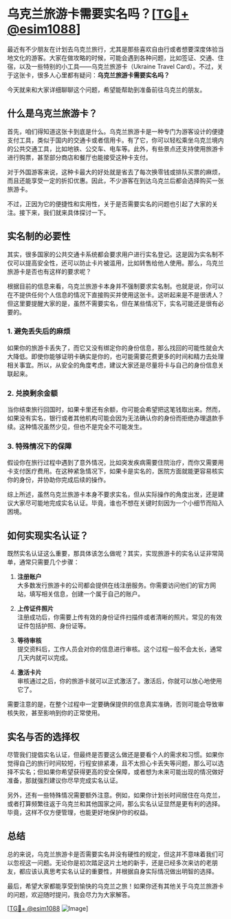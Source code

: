 # 乌克兰旅游卡需要实名吗？[[TG💪+ @esim1088](https://t.me/s/esim1088)]

最近有不少朋友在计划去乌克兰旅行，尤其是那些喜欢自由行或者想要深度体验当地文化的游客。大家在做攻略的时候，可能会遇到各种问题，比如签证、交通、住宿，以及一些特别的小工具——乌克兰旅游卡（Ukraine Travel Card）。不过，关于这张卡，很多人心里都有疑问：**乌克兰旅游卡需要实名吗？**

今天就来和大家详细聊聊这个问题，希望能帮助到准备前往乌克兰的朋友。

## 什么是乌克兰旅游卡？

首先，咱们得知道这张卡到底是什么。乌克兰旅游卡是一种专门为游客设计的便捷支付工具，类似于国内的交通卡或者信用卡。有了它，你可以轻松乘坐乌克兰境内的公共交通工具，比如地铁、公交车、电车等。此外，有些景点还支持使用旅游卡进行购票，甚至部分商店和餐厅也能接受这种卡支付。

对于外国游客来说，这种卡最大的好处就是省去了每次换零钱或排队买票的麻烦，而且还能享受一定的折扣优惠。因此，不少游客在到达乌克兰后都会选择购买一张旅游卡。

不过，正因为它的便捷性和实用性，关于是否需要实名的问题也引起了大家的关注。接下来，我们就来具体探讨一下。

## 实名制的必要性

其实，很多国家的公共交通卡系统都会要求用户进行实名登记。这是因为实名制不仅可以提高安全性，还可以防止卡片被滥用，比如转售给他人使用。那么，乌克兰旅游卡是否也有这样的要求呢？

根据目前的信息来看，乌克兰旅游卡本身并不强制要求实名制。也就是说，你可以在不提供任何个人信息的情况下直接购买并使用这张卡。这听起来是不是很诱人？但这里要提醒大家的是，虽然不需要实名，但在某些情况下，实名可能还是很有必要的。

### 1. 避免丢失后的麻烦

如果你的旅游卡丢失了，而它又没有绑定你的身份信息，那么找回的可能性就会大大降低。即使你能够证明卡确实是你的，也可能需要花费更多的时间和精力去处理相关事宜。所以，从安全的角度考虑，建议大家还是尽量将卡与自己的身份信息关联起来。

### 2. 兑换剩余金额

当你结束旅行回国时，如果卡里还有余额，你可能会希望把这笔钱取出来。然而，如果没有实名，银行或者其他机构可能会因为无法确认你的身份而拒绝办理退款手续。这种情况虽然少见，但也不是完全不可能发生。

### 3. 特殊情况下的保障

假设你在旅行过程中遇到了意外情况，比如突发疾病需要住院治疗，而你又需要用卡支付医疗费用。在这种紧急情况下，如果卡是实名的，医院方面就能更容易核实你的身份，并协助你完成后续的操作。

综上所述，虽然乌克兰旅游卡本身不要求实名，但从实际操作的角度出发，还是建议大家尽可能地完成实名认证。毕竟，谁也不想在关键时刻因为一个小细节而陷入困境。

## 如何实现实名认证？

既然实名认证这么重要，那具体该怎么做呢？其实，实现旅游卡的实名认证非常简单，通常只需要几个步骤：

1. **注册账户**  
   大多数发行旅游卡的公司都会提供在线注册服务。你需要访问他们的官方网站，填写相关信息，创建一个属于自己的账户。

2. **上传证件照片**  
   注册成功后，你需要上传有效的身份证件扫描件或者清晰的照片。常见的有效证件包括护照、身份证等。

3. **等待审核**  
   提交资料后，工作人员会对你的信息进行审核。这个过程一般不会太长，通常几天内就可以完成。

4. **激活卡片**  
   审核通过之后，你的旅游卡就可以正式激活了。激活后，你就可以放心地使用它了。

需要注意的是，在整个过程中一定要确保提供的信息真实准确，否则可能会导致审核失败，甚至影响到你的正常使用。

## 实名与否的选择权

尽管我们提倡实名认证，但最终是否要这么做还是要看个人的需求和习惯。如果你觉得自己的旅行时间较短，行程安排紧凑，且不太担心卡丢失等问题，那么可以选择不实名；但如果你希望获得更高的安全保障，或者想为未来可能出现的情况做好准备，那就强烈建议你尽早完成实名认证。

另外，还有一些特殊情况需要额外注意。例如，如果你计划长时间居住在乌克兰，或者打算频繁往返于乌克兰和其他国家之间，那么实名认证显然是更有利的选择。毕竟，这样不仅方便管理，也能更好地保护你的权益。

## 总结

总的来说，乌克兰旅游卡是否需要实名并没有硬性的规定，但这并不意味着我们可以忽视这一问题。无论你是初次踏足这片土地的新手，还是已经多次来访的老朋友，都应该认真思考实名认证的重要性，并根据自身实际情况做出明智的选择。

最后，希望大家都能享受到愉快的乌克兰之旅！如果你还有其他关于乌克兰旅游卡的问题，欢迎随时提问，我会尽力为大家解答。

[[TG💪+ @esim1088](https://t.me/s/esim1088) ![Image](https://i.postimg.cc/4NQfJmqS/Snipaste-2025-05-13-00-14-12.png)]